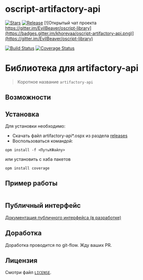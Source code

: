 # oscript-artifactory-api

[![Stars](https://img.shields.io/github/stars/khorevaa/oscript-artifactory-api.svg?label=Github%20%E2%98%85&a)](https://github.com/khorevaa/oscript-artifactory-api/stargazers)
[![Release](https://img.shields.io/github/tag/khorevaa/oscript-artifactory-api.svg?label=Last%20release&a)](https://github.com/khorevaa/oscript-artifactory-api/releases)
[![Открытый чат проекта https://gitter.im/EvilBeaver/oscript-library](https://badges.gitter.im/khorevaa/oscript-artifactory-api.png)](https://gitter.im/EvilBeaver/oscript-library)

[![Build Status](https://travis-ci.org/khorevaa/oscript-artifactory-api.svg?branch=master)](https://travis-ci.org/khorevaa/oscript-artifactory-api)
[![Coverage Status](https://coveralls.io/repos/github/khorevaa/oscript-artifactory-api/badge.svg?branch=master)](https://coveralls.io/github/khorevaa/oscript-artifactory-api?branch=master)

# Библиотека для artifactory-api

> Коротное название `artifactory-api`

## Возможности


## Установка

Для установки необходимо:
* Скачать файл artifactory-api*.ospx из раздела [releases](https://github.com/khorevaa/oscript-artifactory-api/releases)
* Воспользоваться командой:

```
opm install -f <ПутьКФайлу>
```
или установить с хаба пакетов

```
opm install coverage
```

## Пример работы

```

```

## Публичный интерфейс

[Документация публичного интерфейса (в разработке)](docs/README.md)

## Доработка

Доработка проводится по git-flow. Жду ваших PR.

## Лицензия

Смотри файл [`LICENSE`](LICENSE).
